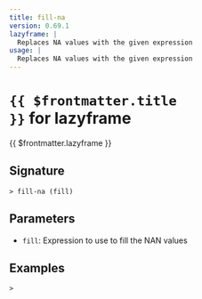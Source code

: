 ```yaml
---
title: fill-na
version: 0.69.1
lazyframe: |
  Replaces NA values with the given expression
usage: |
  Replaces NA values with the given expression
---
```


# <code>{{ $frontmatter.title }}</code> for lazyframe

<div style='white-space: pre-wrap;margin-top: 10px'>{{ $frontmatter.lazyframe }}</div>

## Signature

```> fill-na (fill)```

## Parameters

 -  `fill`: Expression to use to fill the NAN values

## Examples


```shell
>
```
